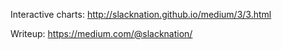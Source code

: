 Interactive charts: http://slacknation.github.io/medium/3/3.html

Writeup: https://medium.com/@slacknation/
